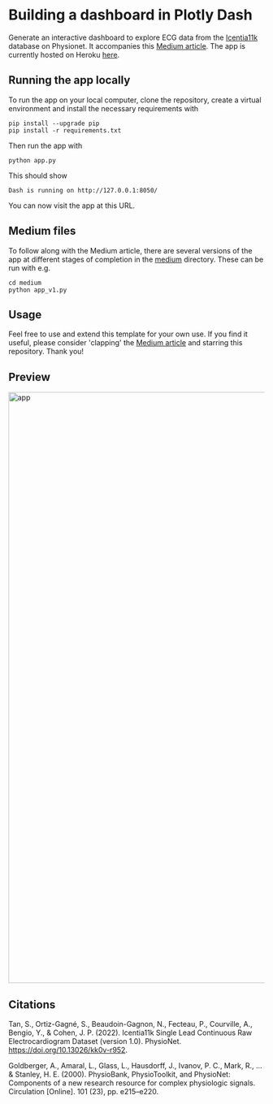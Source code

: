 # Building a dashboard in Plotly Dash

Generate an interactive dashboard to explore ECG data from the [Icentia11k](https://physionet.org/content/icentia11k-continuous-ecg/1.0/) database on Physionet. It accompanies this [Medium article](https://medium.com/p/c748588e2920/edit). The app is currently hosted on Heroku [here](https://ecg-dashboard-medium.herokuapp.com/).


## Running the app locally

To run the app on your local computer, clone the repository, create a virtual environment and install the necessary requirements with
```
pip install --upgrade pip
pip install -r requirements.txt
```

Then run the app with
```
python app.py
```

This should show
```
Dash is running on http://127.0.0.1:8050/
```

You can now visit the app at this URL. 


## Medium files

To follow along with the Medium article, there are several versions of the app at different stages of completion in the [medium](./medium) directory. These can be run with e.g.

```
cd medium
python app_v1.py
```

## Usage

Feel free to use and extend this template for your own use. If you find it useful, please consider 'clapping' the [Medium article](https://medium.com/p/c748588e2920/edit) and starring this repository. Thank you!

## Preview

<img width="1164" alt="app" src="https://user-images.githubusercontent.com/36854425/187282440-138884a1-f473-4f8d-a8ff-54e1f197f31b.png">

## Citations

Tan, S., Ortiz-Gagné, S., Beaudoin-Gagnon, N., Fecteau, P., Courville, A., Bengio, Y., & Cohen, J. P. (2022). Icentia11k Single Lead Continuous Raw Electrocardiogram Dataset (version 1.0). PhysioNet. https://doi.org/10.13026/kk0v-r952.

Goldberger, A., Amaral, L., Glass, L., Hausdorff, J., Ivanov, P. C., Mark, R., ... & Stanley, H. E. (2000). PhysioBank, PhysioToolkit, and PhysioNet: Components of a new research resource for complex physiologic signals. Circulation [Online]. 101 (23), pp. e215–e220.

